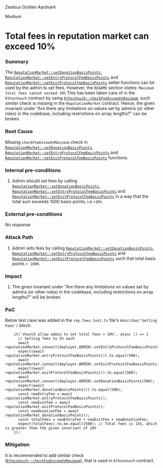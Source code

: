 Zealous Golden Aardvark

Medium

# Total fees in reputation market can exceed 10%

### Summary

The [`ReputationMarket::setDonationBasisPoints`](https://github.com/sherlock-audit/2024-11-ethos-network-ii/blob/57c02df7c56f0b18c681a89ebccc28c86c72d8d8/ethos/packages/contracts/contracts/ReputationMarket.sol#L593), [`ReputationMarket::setEntryProtocolFeeBasisPoints`](https://github.com/sherlock-audit/2024-11-ethos-network-ii/blob/57c02df7c56f0b18c681a89ebccc28c86c72d8d8/ethos/packages/contracts/contracts/ReputationMarket.sol#L604) and [`ReputationMarket::setExitProtocolFeeBasisPoints`](https://github.com/sherlock-audit/2024-11-ethos-network-ii/blob/57c02df7c56f0b18c681a89ebccc28c86c72d8d8/ethos/packages/contracts/contracts/ReputationMarket.sol#L617) setter functions can be used by the admin to set fees.
However, the `README` section states: `Maximum total fees cannot exceed 10%`
This has been taken care of in the `EthosVouch` contract by using [`EthosVouch::checkFeeExceedsMaximum`](https://github.com/sherlock-audit/2024-11-ethos-network-ii/blob/57c02df7c56f0b18c681a89ebccc28c86c72d8d8/ethos/packages/contracts/contracts/EthosVouch.sol#L996), such similar check is missing in the `ReputationMarket` contract.
Hence, the given invariant under "Are there any limitations on values set by admins (or other roles) in the codebase, including restrictions on array lengths?" can be broken.

### Root Cause

Missing `checkFeeExceedsMaximum` check in [`ReputationMarket::setDonationBasisPoints`](https://github.com/sherlock-audit/2024-11-ethos-network-ii/blob/57c02df7c56f0b18c681a89ebccc28c86c72d8d8/ethos/packages/contracts/contracts/ReputationMarket.sol#L593), [`ReputationMarket::setEntryProtocolFeeBasisPoints`](https://github.com/sherlock-audit/2024-11-ethos-network-ii/blob/57c02df7c56f0b18c681a89ebccc28c86c72d8d8/ethos/packages/contracts/contracts/ReputationMarket.sol#L604) and [`ReputationMarket::setExitProtocolFeeBasisPoints`](https://github.com/sherlock-audit/2024-11-ethos-network-ii/blob/57c02df7c56f0b18c681a89ebccc28c86c72d8d8/ethos/packages/contracts/contracts/ReputationMarket.sol#L617) functions.


### Internal pre-conditions

1. Admin should set fees by calling [`ReputationMarket::setDonationBasisPoints`](https://github.com/sherlock-audit/2024-11-ethos-network-ii/blob/57c02df7c56f0b18c681a89ebccc28c86c72d8d8/ethos/packages/contracts/contracts/ReputationMarket.sol#L593), [`ReputationMarket::setEntryProtocolFeeBasisPoints`](https://github.com/sherlock-audit/2024-11-ethos-network-ii/blob/57c02df7c56f0b18c681a89ebccc28c86c72d8d8/ethos/packages/contracts/contracts/ReputationMarket.sol#L604) and [`ReputationMarket::setExitProtocolFeeBasisPoints`](https://github.com/sherlock-audit/2024-11-ethos-network-ii/blob/57c02df7c56f0b18c681a89ebccc28c86c72d8d8/ethos/packages/contracts/contracts/ReputationMarket.sol#L617) in a way that the total sum exceeds 1000 basis points, i.e `>10%`.

### External pre-conditions

_No response_

### Attack Path

1. Admin sets fees by calling [`ReputationMarket::setDonationBasisPoints`](https://github.com/sherlock-audit/2024-11-ethos-network-ii/blob/57c02df7c56f0b18c681a89ebccc28c86c72d8d8/ethos/packages/contracts/contracts/ReputationMarket.sol#L593), [`ReputationMarket::setEntryProtocolFeeBasisPoints`](https://github.com/sherlock-audit/2024-11-ethos-network-ii/blob/57c02df7c56f0b18c681a89ebccc28c86c72d8d8/ethos/packages/contracts/contracts/ReputationMarket.sol#L604) and [`ReputationMarket::setExitProtocolFeeBasisPoints`](https://github.com/sherlock-audit/2024-11-ethos-network-ii/blob/57c02df7c56f0b18c681a89ebccc28c86c72d8d8/ethos/packages/contracts/contracts/ReputationMarket.sol#L617) such that total basis points `> 1000`.

### Impact

1. The given invariant under "Are there any limitations on values set by admins (or other roles) in the codebase, including restrictions on array lengths?" will be broken.

### PoC

Below test case was added in the `rep.fees.test.ts` file's `describe('Setting Fees')` block:
```solidity
    it('should allow admin to set total fees > 10%', async () => {
      // Setting fees to 5% each
      await reputationMarket.connect(deployer.ADMIN).setEntryProtocolFeeBasisPoints(500);
      expect(await reputationMarket.entryProtocolFeeBasisPoints()).to.equal(500);
      await reputationMarket.connect(deployer.ADMIN).setExitProtocolFeeBasisPoints(500);
      expect(await reputationMarket.exitProtocolFeeBasisPoints()).to.equal(500);
      await reputationMarket.connect(deployer.ADMIN).setDonationBasisPoints(500);
      expect(await reputationMarket.donationBasisPoints()).to.equal(500);
      const newEntryFee = await reputationMarket.entryProtocolFeeBasisPoints();
      const newExitFee = await reputationMarket.exitProtocolFeeBasisPoints();
      const newDonationFee = await reputationMarket.donationBasisPoints();
      const totalFees = newEntryFee + newExitFee + newDonationFee;
      expect(totalFees).to.be.equal(1500); // Total fees is 15%, which is greater than the given invariant of 10%
    });
```

### Mitigation

It is recommended to add similar check ([`EthosVouch::checkFeeExceedsMaximum`](https://github.com/sherlock-audit/2024-11-ethos-network-ii/blob/57c02df7c56f0b18c681a89ebccc28c86c72d8d8/ethos/packages/contracts/contracts/EthosVouch.sol#L996)), that is used in `EthosVouch` contract.